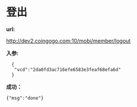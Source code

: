 # 登出 #
**url:**
  
http://dev2.coingogo.com:10/mobi/member/logout

**入参:**

      {
       "vcd":"2da0fd3ac716efe6583e3feaf68efa6d"
      }

**成功：**

    {"msg":"done"}

